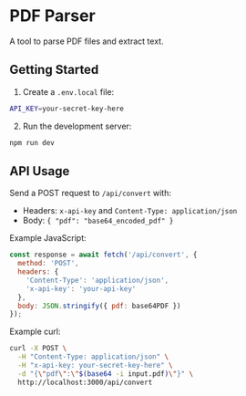 # PDF Parser

A tool to parse PDF files and extract text.

## Getting Started

1. Create a `.env.local` file:
```bash
API_KEY=your-secret-key-here
```

2. Run the development server:
```bash
npm run dev
```

## API Usage

Send a POST request to `/api/convert` with:
- Headers: `x-api-key` and `Content-Type: application/json`
- Body: `{ "pdf": "base64_encoded_pdf" }`

Example JavaScript:
```javascript
const response = await fetch('/api/convert', {
  method: 'POST',
  headers: {
    'Content-Type': 'application/json',
    'x-api-key': 'your-api-key'
  },
  body: JSON.stringify({ pdf: base64PDF })
});
```

Example curl:
```bash
curl -X POST \
  -H "Content-Type: application/json" \
  -H "x-api-key: your-secret-key-here" \
  -d "{\"pdf\":\"$(base64 -i input.pdf)\"}" \
  http://localhost:3000/api/convert
```
